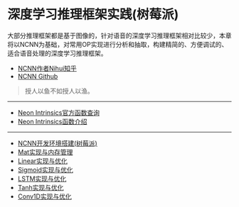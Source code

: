 # 深度学习推理框架实践(树莓派)

大部分推理框架都是基于图像的，针对语音的深度学习推理框架相对比较少，本章将以NCNN为基础，对常用OP实现进行分析和抽取，构建精简的、方便调试的、适合语音处理的深度学习推理框架。

- [NCNN作者Nihui知乎](https://www.zhihu.com/people/nihui-2)
- [NCNN Github](https://github.com/Tencent/ncnn)

> 授人以鱼不如授人以渔。

---

- [Neon Intrinsics官方函数查询](https://developer.arm.com/architectures/instruction-sets/intrinsics/)
- [Neon Intrinsics函数介绍](https://blog.csdn.net/baidu_37967613/article/details/75158610)

---

- [NCNN开发环境搭建(树莓派)](docs/深度学习推理框架实践(树莓派)/NCNN开发环境搭建(树莓派).md)
- [Mat实现与内存管理](docs/深度学习推理框架实践(树莓派)/Mat实现与内存管理.md)
- [Linear实现与优化](docs/深度学习推理框架实践(树莓派)/Linear实现与优化.md)
- [Sigmoid实现与优化](docs/深度学习推理框架实践(树莓派)/Sigmoid实现与优化.md)
- [LSTM实现与优化](docs/深度学习推理框架实践(树莓派)/LSTM实现与优化.md)
- [Tanh实现与优化](docs/深度学习推理框架实践(树莓派)/Tanh实现与优化.md)
- [Conv1D实现与优化](docs/深度学习推理框架实践(树莓派)/Conv1D实现与优化.md)

